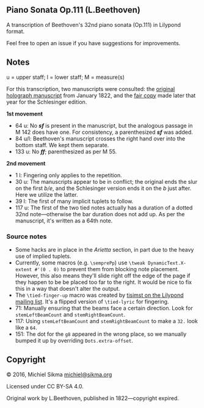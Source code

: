 Piano Sonata Op.111 (L.Beethoven)
---------------------------------

A transcription of Beethoven's 32nd piano sonata (Op.111) in Lilypond format.

Feel free to open an issue if you have suggestions for improvements.

Notes
-----

u = upper staff; l = lower staff; M = measure(s)

For this transcription, two manuscripts were consulted: the [original holograph manuscript](http://imslp.org/wiki/Special:ReverseLookup/396221) from January 1822, and the [fair copy](http://imslp.org/wiki/Special:ReverseLookup/12722) made later that year for the Schlesinger edition.

**1st movement**

* 64 u: No ***sf*** is present in the manuscript, but the analogous passage in M 142 does have one. For consistency, a parenthesized ***sf*** was added.
* 84 u/l: Beethoven's manuscript crosses the right hand over into the bottom staff. We kept them separate.
* 133 u: No ***ff***; parenthesized as per M 55.

**2nd movement**

* 1 l: Fingering only applies to the repetition.
* 30 u: The manuscripts appear to be in conflict; the original ends the slur on the first *b/e*, and the Schlesinger version ends it on the *b* just after. Here we utilize the latter.
* 39 l: The first of many implicit tuplets to follow.
* 117 u: The first of the two tied notes actually has a duration of a dotted 32nd note—otherwise the bar duration does not add up. As per the manuscript, it's written as a 64th note.

### Source notes

* Some hacks are in place in the *Arietta* section, in part due to the heavy use of implied tuplets.
* Currently, some macros (e.g. `\semprePp`) use `\tweak DynamicText.X-extent #'(0 . 0)` to prevent them from blocking note placement. However, this also means they'll slide right off the edge of the page if they happen to be be placed too far to the right. It would be nice to fix this in a way that doesn't alter the output.
* The `\tied-finger-up` macro was created by [tisimst on the Lilypond mailing list](https://lists.gnu.org/archive/html/bug-lilypond/2015-04/msg00078.html). It's a flipped version of `\tied-lyric` for fingering.
* 71: Manually ensuring that the beams face a certain direction. Look for `stemLeftBeamCount` and `stemRightBeamCount`.
* 117: Using `stemLeftBeamCount` and `stemRightBeamCount` to make a `32.` look like a `64`.
* 151: The dot for the `g8` appeared in the wrong place, so we manually bumped it up by overriding `Dots.extra-offset`.

Copyright
---------

© 2016, Michiel Sikma <michiel@sikma.org>

Licensed under CC BY-SA 4.0.

Original work by L.Beethoven, published in 1822—copyright expired.
